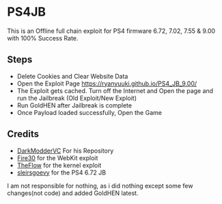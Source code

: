 # PS4JB

This is an Offline full chain exploit for PS4 firmware 6.72, 7.02, 7.55 & 9.00 with 100% Success Rate.

## Steps

* Delete Cookies and Clear Website Data
* Open the Exploit Page https://ryanyuuki.github.io/PS4_JB_9.00/
* The Exploit gets cached. Turn off the Internet and Open the page and run the Jailbreak (Old Exploit/New Exploit)
* Run GoldHEN after Jailbreak is complete
* Once Payload loaded successfully, Open the Game

## Credits
* [DarkModderVC](https://github.com/DarkModderVC) For his Repository
* [Fire30](https://github.com/Fire30/bad_hoist) for the WebKit exploit
* [TheFlow](https://hackerone.com/reports/826026) for the kernel exploit
* [sleirsgoevy](https://github.com/sleirsgoevy/ps4jb) for the PS4 6.72 JB

I am not responsible for nothing, as i did nothing except some few changes(not code) and added GoldHEN latest.
